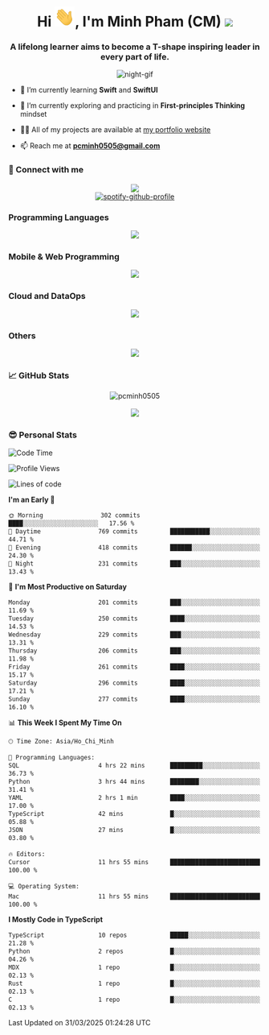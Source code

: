 <h1 align="center">Hi <img src="https://raw.githubusercontent.com/ABSphreak/ABSphreak/master/gifs/Hi.gif" width="40px" />, I'm Minh Pham (CM) <img src="https://media.giphy.com/media/1ynCEtlgMPAeNAqdnu/giphy.gif" width="20px" /> </h1>
<h3 align="center">A lifelong learner aims to become a T-shape inspiring leader in every part of life.</h3>

<p align="center">
  <img src="https://media.giphy.com/media/xUA7bdpLxQhsSQdyog/giphy.gif" alt="night-gif" height="200em"/>
</p>

- 🌱 I’m currently learning **Swift** and **SwiftUI**

- 🔭 I’m currently exploring and practicing in **First-principles Thinking** mindset

- 👨‍💻 All of my projects are available at [my portfolio website](https://pcminh0505.vercel.app/)

- 📫 Reach me at **pcminh0505@gmail.com**


<h3 align="left">🧬 Connect with me</h3>
<p align="center">
<a href="https://linkedin.com/in/pcminh0505" target="blank"><img align="center" src="https://img.shields.io/badge/linkedin-%230077B5.svg?style=for-the-badge&logo=linkedin&logoColor=white" /></a>
<br/>
<a href="https://spotify-github-profile.kittinanx.com/api/view?uid=217d5ndg2rakxarcnspwomj7q&redirect=true">
  <img height="350em" src="https://spotify-github-profile.kittinanx.com/api/view?uid=217d5ndg2rakxarcnspwomj7q&cover_image=true&theme=default&bar_color_cover=true" alt="spotify-github-profile" />
</a>
</p>

<h3 align="left">Programming Languages</h3>
<p align="center">
  <a href="https://skillicons.dev">
    <img src="https://skillicons.dev/icons?i=py,ts,go,rust,java,swift,dart,solidity,cpp" />
  </a>
</p>

<h3 align="left">Mobile & Web Programming</h3>
<p align="center">
  <a href="https://skillicons.dev">
    <img src="https://skillicons.dev/icons?i=react,nextjs,flutter,graphql,fastapi,nodejs,spring,postgres,mongodb" />
  </a>
</p>

<h3 align="left">Cloud and DataOps</h3>
<p align="center">
  <a href="https://skillicons.dev">
     <img src="https://skillicons.dev/icons?i=aws,firebase,gcp,supabase,vercel,docker,kafka,redis,cassandra" />
  </a>
</p>

<h3 align="left">Others</h3>
<p align="center">
  <a href="https://skillicons.dev">
    <img src="https://skillicons.dev/icons?i=apple,anaconda,vscode,figma,postman,notion,obsidian" />
  </a>
</p>

<h3 align="left">📈 GitHub Stats</h3>

<p align="center">
<img height="180em" src="https://github-readme-stats.vercel.app/api?username=pcminh0505&count_private=true&show_icons=true&include_all_commits=true&theme=ayu-mirage&show_icons=true&locale=en" alt="pcminh0505" />
<br/><br/>
<img src="https://github-profile-trophy.vercel.app/?username=pcminh0505&theme=onedark&rank=SECRET,SSS,SS,S,AAA,AA,A&column=3" />
</p>

<h3 align="left">😎 Personal Stats</h3>

<!--START_SECTION:waka-->
![Code Time](http://img.shields.io/badge/Code%20Time-1%2C645%20hrs%2042%20mins-blue)

![Profile Views](http://img.shields.io/badge/Profile%20Views-2-blue)

![Lines of code](https://img.shields.io/badge/From%20Hello%20World%20I%27ve%20Written-15.8%20million%20lines%20of%20code-blue)

**I'm an Early 🐤** 

```text
🌞 Morning                302 commits         ████░░░░░░░░░░░░░░░░░░░░░   17.56 % 
🌆 Daytime                769 commits         ███████████░░░░░░░░░░░░░░   44.71 % 
🌃 Evening                418 commits         ██████░░░░░░░░░░░░░░░░░░░   24.30 % 
🌙 Night                  231 commits         ███░░░░░░░░░░░░░░░░░░░░░░   13.43 % 
```
📅 **I'm Most Productive on Saturday** 

```text
Monday                   201 commits         ███░░░░░░░░░░░░░░░░░░░░░░   11.69 % 
Tuesday                  250 commits         ████░░░░░░░░░░░░░░░░░░░░░   14.53 % 
Wednesday                229 commits         ███░░░░░░░░░░░░░░░░░░░░░░   13.31 % 
Thursday                 206 commits         ███░░░░░░░░░░░░░░░░░░░░░░   11.98 % 
Friday                   261 commits         ████░░░░░░░░░░░░░░░░░░░░░   15.17 % 
Saturday                 296 commits         ████░░░░░░░░░░░░░░░░░░░░░   17.21 % 
Sunday                   277 commits         ████░░░░░░░░░░░░░░░░░░░░░   16.10 % 
```


📊 **This Week I Spent My Time On** 

```text
🕑︎ Time Zone: Asia/Ho_Chi_Minh

💬 Programming Languages: 
SQL                      4 hrs 22 mins       █████████░░░░░░░░░░░░░░░░   36.73 % 
Python                   3 hrs 44 mins       ████████░░░░░░░░░░░░░░░░░   31.41 % 
YAML                     2 hrs 1 min         ████░░░░░░░░░░░░░░░░░░░░░   17.00 % 
TypeScript               42 mins             █░░░░░░░░░░░░░░░░░░░░░░░░   05.88 % 
JSON                     27 mins             █░░░░░░░░░░░░░░░░░░░░░░░░   03.80 % 

🔥 Editors: 
Cursor                   11 hrs 55 mins      █████████████████████████   100.00 % 

💻 Operating System: 
Mac                      11 hrs 55 mins      █████████████████████████   100.00 % 
```

**I Mostly Code in TypeScript** 

```text
TypeScript               10 repos            █████░░░░░░░░░░░░░░░░░░░░   21.28 % 
Python                   2 repos             █░░░░░░░░░░░░░░░░░░░░░░░░   04.26 % 
MDX                      1 repo              █░░░░░░░░░░░░░░░░░░░░░░░░   02.13 % 
Rust                     1 repo              █░░░░░░░░░░░░░░░░░░░░░░░░   02.13 % 
C                        1 repo              █░░░░░░░░░░░░░░░░░░░░░░░░   02.13 % 
```




 Last Updated on 31/03/2025 01:24:28 UTC
<!--END_SECTION:waka-->

